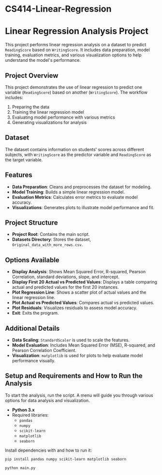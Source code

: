 # CS414-Linear-Regression

# Linear Regression Analysis Project

This project performs linear regression analysis on a dataset to predict `ReadingScore` based on `WritingScore`. It includes data preparation, model training, evaluation metrics, and various visualization options to help understand the model's performance.

## Project Overview
This project demonstrates the use of linear regression to predict one variable (`ReadingScore`) based on another (`WritingScore`). The workflow includes:
1. Preparing the data
2. Training the linear regression model
3. Evaluating model performance with various metrics
4. Generating visualizations for analysis

## Dataset
The dataset contains information on students' scores across different subjects, with `WritingScore` as the predictor variable and `ReadingScore` as the target variable.

## Features
- **Data Preparation**: Cleans and preprocesses the dataset for modeling.
- **Model Training**: Builds a simple linear regression model.
- **Evaluation Metrics**: Calculates error metrics to evaluate model accuracy.
- **Visualizations**: Generates plots to illustrate model performance and fit.

## Project Structure
- **Project Root**: Contains the main script.
- **Datasets Directory**: Stores the dataset, `Original_data_with_more_rows.csv`.

## Options Available
- **Display Analysis**: Shows Mean Squared Error, R-squared, Pearson Correlation, standard deviations, slope, and intercept.
- **Display First 20 Actual vs Predicted Values**: Displays a table comparing actual and predicted values for the first 20 instances.
- **Plot Regression Line**: Shows a scatter plot of actual values and the linear regression line.
- **Plot Actual vs Predicted Values**: Compares actual vs predicted values.
- **Plot Residuals**: Visualizes residuals to assess model accuracy.
- **Exit**: Exits the program.
## Additional Details
- **Data Scaling**: `StandardScaler` is used to scale the features.
- **Model Evaluation**: Includes Mean Squared Error (MSE), R-squared, and Pearson Correlation Coefficient.
- **Visualization**: `matplotlib` is used for plots to help evaluate model performance visually.


## Setup and Requirements and   How to Run the Analysis

To start the analysis, run the script. A menu will guide you through various options for data analysis and visualization.
- **Python 3.x**
- Required libraries:
  - `pandas`
  - `numpy`
  - `scikit-learn`
  - `matplotlib`
  - `seaborn`

Install dependencies with and how to run it:
```bash
pip install pandas numpy scikit-learn matplotlib seaborn

python main.py


